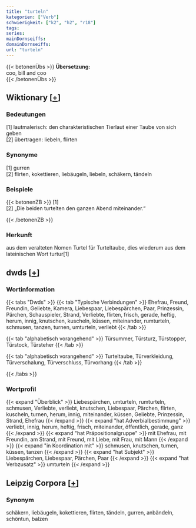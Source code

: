 ```yaml
---
title: "turteln"
kategorien: ["Verb"]
schwierigkeit: ["k2", "h2", "r18"]
tags:
series:
mainDornseiffs:
domainDornseiffs:
url: "turteln"
---
```


{{< betonenÜbs >}}
**Übersetzung:**  
coo, bill and coo  
{{< /betonenÜbs >}}

## Wiktionary [[+](https://de.wiktionary.org/wiki/turteln)]

### Bedeutungen
[1] lautmalerisch: den charakteristischen Tierlaut einer Taube von sich geben  
[2] übertragen: liebeln, flirten  

### Synonyme
[1] gurren  
[2] flirten, kokettieren, liebäugeln, liebeln, schäkern, tändeln  

### Beispiele
{{< betonenZB >}}
[1]  
[2] „Die beiden turtelten den ganzen Abend miteinander.“  

{{< /betonenZB >}}
### Herkunft
aus dem veralteten Nomen Turtel für Turteltaube, dies wiederum aus dem lateinischen Wort turtur[1]  



## dwds [[+](https://www.dwds.de/wb/turteln)]

### Wortinformation
{{< tabs "Dwds" >}}
{{< tab "Typische Verbindungen" >}}
Ehefrau, Freund, Freundin, Geliebte, Kamera, Liebespaar, Liebespärchen, Paar, Prinzessin, Pärchen, Schauspieler, Strand, Verliebte, flirten, frisch, gerade, heftig, herum, innig, knutschen, kuscheln, küssen, miteinander, rumturteln, schmusen, tanzen, turnen, umturteln, verliebt
{{< /tab >}}

{{< tab "alphabetisch vorangehend" >}}
Türsummer, Türsturz, Türstopper, Türstock, Türsteher
{{< /tab >}}

{{< tab "alphabetisch vorangehend" >}}
Turteltaube, Türverkleidung, Türverschalung, Türverschluss, Türvorhang
{{< /tab >}}

{{< /tabs >}}

### Wortprofil
{{< expand "Überblick" >}} Liebespärchen, umturteln, rumturteln, schmusen, Verliebte, verliebt, knutschen, Liebespaar, Pärchen, flirten, kuscheln, turnen, herum, innig, miteinander, küssen, Geliebte, Prinzessin, Strand, Ehefrau {{< /expand >}}
{{< expand "hat Adverbialbestimmung" >}} verliebt, innig, herum, heftig, frisch, miteinander, öffentlich, gerade, ganz {{< /expand >}}
{{< expand "hat Präpositionalgruppe" >}} mit Ehefrau, mit Freundin, am Strand, mit Freund, mit Liebe, mit Frau, mit Mann {{< /expand >}}
{{< expand "in Koordination mit" >}} schmusen, knutschen, turnen, küssen, tanzen {{< /expand >}}
{{< expand "hat Subjekt" >}} Liebespärchen, Liebespaar, Pärchen, Paar {{< /expand >}}
{{< expand "hat Verbzusatz" >}} umturteln {{< /expand >}}

## Leipzig Corpora [[+](https://corpora.uni-leipzig.de/en/res?word=turteln&corpusId=deu_newscrawl-public_2018)]


### Synonym
schäkern, liebäugeln, kokettieren, flirten, tändeln, gurren, anbändeln, schöntun, balzen

